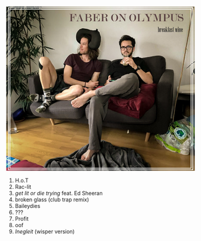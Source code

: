 ![](breakfastwine.jpg)
1. H.o.T
2. Rac-lit
3. _get lit or die trying_ feat. Ed Sheeran
5. broken glass (club trap remix)
6. Baileydies
5. ???
6. Profit
7. oof
8. _Inegleit_ (wisper version)